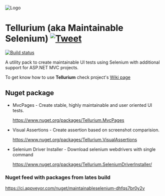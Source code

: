 ![Logo](https://raw.githubusercontent.com/cezarypiatek/Tellurium/master/Doc/TelluriumLogo128x128.png)
# Tellurium (aka Maintainable Selenium) [![Tweet](https://img.shields.io/twitter/url/http/shields.io.svg?style=social)](https://twitter.com/intent/tweet?text=Tellurium%20is%20a%20utility%20pack%20to%20create%20maintainable%20UI%20tests%20using%20Selenium%20with%20additional%20support%20for%20ASP.NET%20MVC%20projects.&url=https://github.com/cezarypiatek/Tellurium)
[![Build status](https://ci.appveyor.com/api/projects/status/t0jlwy833c7sqyte?svg=true)](https://ci.appveyor.com/project/cezarypiatek/maintainableselenium)



A utility pack to create maintainable UI tests using Selenium with additional support for ASP.NET MVC projects.

To get know how to use **Tellurium** check project's [Wiki page](https://github.com/cezarypiatek/Tellurium/wiki)

## Nuget package
- MvcPages - Create stable, highly maintainable and user oriented UI tests.

  https://www.nuget.org/packages/Tellurium.MvcPages

- Visual Assertions - Create assertion based on screenshot comparision.

  https://www.nuget.org/packages/Tellurium.VisualAssertions  

- Selenium Driver Installer - Download selenium webdrivers with single command

  https://www.nuget.org/packages/Tellurium.SeleniumDriverInstaller/



### Nuget feed with packages from lates build
https://ci.appveyor.com/nuget/maintainableselenium-dhfqs7br0y2v
